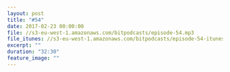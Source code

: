 ```yaml
---
layout: post
title: "#54"
date: 2017-02-23 00:00:00
file: //s3-eu-west-1.amazonaws.com/bitpodcasts/episode-54.mp3
file_itunes: //s3-eu-west-1.amazonaws.com/bitpodcasts/episode-54-itunes.m4a
excerpt: ""
duration: "32:30"
feature_image: ""
---
```

